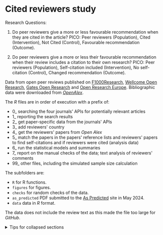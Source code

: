 # Cited reviewers study

Research Questions: 

1. Do peer reviewers give a more or less favourable recommendation when they are cited in the article? PICO: Peer reviewers (Population), Cited (Intervention), Not Cited (Control), Favourable recommendation (Outcome).

2. Do peer reviewers give a more or less their favourable recommendation when their review includes a citation to their own research? PICO: Peer reviewers (Population), Self-citation included (Intervention), No self-citation (Control), Changed recommendation (Outcome).

Data from open peer reviews published on [F1000Research](https://f1000research.com/), [Wellcome Open Research](https://wellcomeopenresearch.org/), [Gates Open Research](https://gatesopenresearch.org/) and [Open Research Europe](https://open-research-europe.ec.europa.eu/). Bibliographic data were downloaded from [_OpenAlex_](https://openalex.org/).

The _R_ files are in order of execution with a prefix of:

* 0_ searching the four journals' APIs for potentially relevant articles
* 1_ reporting the search results
* 2_ get paper-specific data from the journals' APIs
* 3_ add reviewers' country
* 4_ get the reviewers' papers from _Open Alex_
* 5_ match the papers in the papers' reference lists and reviewers' papers to find self-citations and if reviewers were cited (analysis data)
* 6_ run the statistical models and summaries
* 7_ report on the manual checks of the data; text analysis of reviewers' comments
* 99_ other files, including the simulated sample size calculation

The subfolders are:

* `R` for R functions.
* `figures` for figures.
* `checks` for random checks of the data.
* `as_predicted` PDF submitted to the [As Predicted](https://aspredicted.org/rn8vg.pdf) site in May 2024.
* `data` data in _R_ format.

The data does not include the review text as this made the file too large for _GitHub_.

<details>

<summary>Tips for collapsed sections</summary>

### You can add a header

You can add text within a collapsed section.

You can add an image or a code block, too.

```ruby
   puts "Hello World"
```


<details><summary>#### R version and packages</summary>
<p>

```
R version 4.4.1 (2024-06-14 ucrt)
Platform: x86_64-w64-mingw32/x64
Running under: Windows 11 x64 (build 22631)

Matrix products: default


locale:
[1] LC_COLLATE=English_Australia.utf8  LC_CTYPE=English_Australia.utf8   
[3] LC_MONETARY=English_Australia.utf8 LC_NUMERIC=C                      
[5] LC_TIME=English_Australia.utf8    

time zone: Australia/Brisbane
tzcode source: internal

attached base packages:
[1] stats     graphics  grDevices utils     datasets  methods   base     

other attached packages:
[1] gridExtra_2.3             ggplot2_3.5.1             glmnet_4.1-8             
[4] Matrix_1.7-0              quanteda.textstats_0.97.2 quanteda_4.1.0           
[7] tidytext_0.4.2            stringr_1.5.1             dplyr_1.1.4              

loaded via a namespace (and not attached):
 [1] janeaustenr_1.0.0  utf8_1.2.4         generics_0.1.3     shape_1.4.6.1      stringi_1.8.4     
 [6] lattice_0.22-6     digest_0.6.36      magrittr_2.0.3     evaluate_0.24.0    grid_4.4.1        
[11] iterators_1.0.14   pkgload_1.4.0      fastmap_1.2.0      foreach_1.5.2      survival_3.6-4    
[16] stopwords_2.3      fansi_1.0.6        scales_1.3.0       codetools_0.2-20   cli_3.6.3         
[21] rlang_1.1.4        tokenizers_0.3.0   munsell_0.5.1      splines_4.4.1      withr_3.0.1       
[26] yaml_2.3.10        tools_4.4.1        colorspace_2.1-1   fastmatch_1.1-4    vctrs_0.6.5       
[31] R6_2.6.1           lifecycle_1.0.4    pkgconfig_2.0.3    pillar_1.9.0       gtable_0.3.5      
[36] TeachingDemos_2.13 rsconnect_1.3.1    glue_1.7.0         Rcpp_1.0.13        xfun_0.47         
[41] tibble_3.2.1       tidyselect_1.2.1   rstudioapi_0.16.0  knitr_1.48         farver_2.1.2      
[46] htmltools_0.5.8.1  SnowballC_0.7.1    labeling_0.4.3     rmarkdown_2.28     compiler_4.4.1    
[51] nsyllable_1.0.1 
```

</p>
</details>